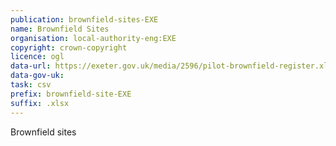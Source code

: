 ```yaml
---
publication: brownfield-sites-EXE
name: Brownfield Sites
organisation: local-authority-eng:EXE
copyright: crown-copyright
licence: ogl
data-url: https://exeter.gov.uk/media/2596/pilot-brownfield-register.xlsx
data-gov-uk: 
task: csv
prefix: brownfield-site-EXE
suffix: .xlsx
---
```


Brownfield sites

